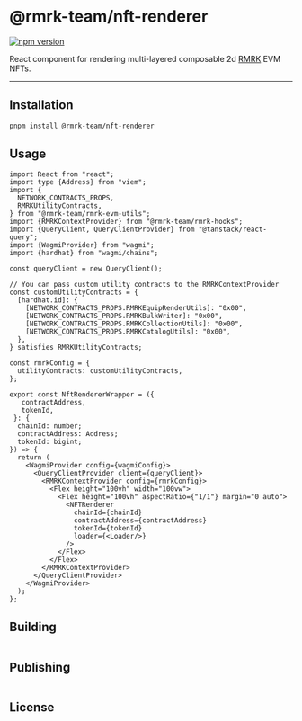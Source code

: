 # @rmrk-team/nft-renderer

[![npm version](https://img.shields.io/npm/v/@rmrk-team/nft-renderer.svg?style=flat)](https://www.npmjs.com/package/@rmrk-team/nft-renderer)

React component for rendering multi-layered composable 2d [RMRK](https://evm.rmrk.app) EVM NFTs.

---

## Installation

```bash
pnpm install @rmrk-team/nft-renderer
```

## Usage

```tsx
import React from "react";
import type {Address} from "viem";
import {
  NETWORK_CONTRACTS_PROPS,
  RMRKUtilityContracts,
} from "@rmrk-team/rmrk-evm-utils";
import {RMRKContextProvider} from "@rmrk-team/rmrk-hooks";
import {QueryClient, QueryClientProvider} from "@tanstack/react-query";
import {WagmiProvider} from "wagmi";
import {hardhat} from "wagmi/chains";

const queryClient = new QueryClient();

// You can pass custom utility contracts to the RMRKContextProvider
const customUtilityContracts = {
  [hardhat.id]: {
    [NETWORK_CONTRACTS_PROPS.RMRKEquipRenderUtils]: "0x00",
    [NETWORK_CONTRACTS_PROPS.RMRKBulkWriter]: "0x00",
    [NETWORK_CONTRACTS_PROPS.RMRKCollectionUtils]: "0x00",
    [NETWORK_CONTRACTS_PROPS.RMRKCatalogUtils]: "0x00",
  },
} satisfies RMRKUtilityContracts;

const rmrkConfig = {
  utilityContracts: customUtilityContracts,
};

export const NftRendererWrapper = ({
   contractAddress,
   tokenId,
 }: {
  chainId: number;
  contractAddress: Address;
  tokenId: bigint;
}) => {
  return (
    <WagmiProvider config={wagmiConfig}>
      <QueryClientProvider client={queryClient}>
        <RMRKContextProvider config={rmrkConfig}>
          <Flex height="100vh" width="100vw">
            <Flex height="100vh" aspectRatio={"1/1"} margin="0 auto">
              <NFTRenderer
                chainId={chainId}
                contractAddress={contractAddress}
                tokenId={tokenId}
                loader={<Loader/>}
              />
            </Flex>
          </Flex>
        </RMRKContextProvider>
      </QueryClientProvider>
    </WagmiProvider>
  );
};
```

## Building

```bash

```

## Publishing

```bash

```

## License
